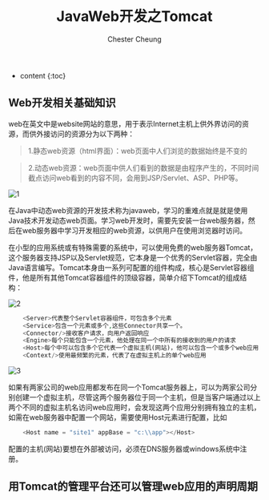 ﻿---
layout: post
title:  "JavaWeb开发之Tomcat"
categories: Java
tags:  Java Web Tomcat
author: Chester Cheung
---

* content
{:toc}

## Web开发相关基础知识



web在英文中是website网站的意思，用于表示Internet主机上供外界访问的资源，而供外接访问的资源分为以下两种：



> 1.静态web资源（html界面）：web页面中人们浏览的数据始终是不变的


> 2.动态web资源：web页面中供人们看到的数据是由程序产生的，不同时间截点访问web看到的内容不同，会用到JSP/Servlet、ASP、PHP等。

![1](https://img-blog.csdnimg.cn/20190330023519342.png?x-oss-process=image/watermark,type_ZmFuZ3poZW5naGVpdGk,shadow_10,text_aHR0cHM6Ly9ibG9nLmNzZG4ubmV0L3dlaXhpbl80NDM5MDE0NQ==,size_16,color_FFFFFF,t_70)








在Java中动态web资源的开发技术称为javaweb，学习的重难点就是就是使用Java技术开发动态web页面。学习web开发时，需要先安装一台web服务器，然后在web服务器中学习开发相应的web资源，以供用户在使用浏览器时访问。



在小型的应用系统或有特殊需要的系统中，可以使用免费的web服务器Tomcat，这个服务器支持JSP以及Servlet规范，它本身是一个优秀的Servlet容器，完全由Java语言编写。Tomcat本身由一系列可配置的组件构成，核心是Servlet容器组件，他是所有其他Tomcat容器组件的顶级容器，简单介绍下Tomcat的组成结构：

![2](https://img-blog.csdnimg.cn/20190330023403107.png?x-oss-process=image/watermark,type_ZmFuZ3poZW5naGVpdGk,shadow_10,text_aHR0cHM6Ly9ibG9nLmNzZG4ubmV0L3dlaXhpbl80NDM5MDE0NQ==,size_16,color_FFFFFF,t_70)

```php
	<Server>代表整个Servlet容器组件，可包含多个元素
	<Service>包含一个元素或多个,这些Connector共享一个。
	<Connector/>接收客户请求，向用户返回响应
	<Engine>每个只能包含一个元素，他处理在同一个中所有的接收到的用户的请求
	<Host>每个中可以包含多个它代表一个虚拟主机(网站)，他可以包含一个或多个web应用
	<Context/>使用最频繁的元素，代表了在虚拟主机上的单个web应用
```


![3](https://img-blog.csdnimg.cn/20190330023445748.png?x-oss-process=image/watermark,type_ZmFuZ3poZW5naGVpdGk,shadow_10,text_aHR0cHM6Ly9ibG9nLmNzZG4ubmV0L3dlaXhpbl80NDM5MDE0NQ==,size_16,color_FFFFFF,t_70)



如果有两家公司的web应用都发布在同一个Tomcat服务器上，可以为两家公司分别创建一个虚拟主机，尽管这两个服务器位于同一个主机，但是当客户端通过以上两个不同的虚拟主机名访问web应用时，会发现这两个应用分别拥有独立的主机，如需在web服务器中配置一个网站，需要使用Host元素进行配置，比如

```php
	<Host name = "site1" appBase = "c:\\app"></Host>
```

配置的主机(网站)要想在外部被访问，必须在DNS服务器或windows系统中注册。

## 用Tomcat的管理平台还可以管理web应用的声明周期